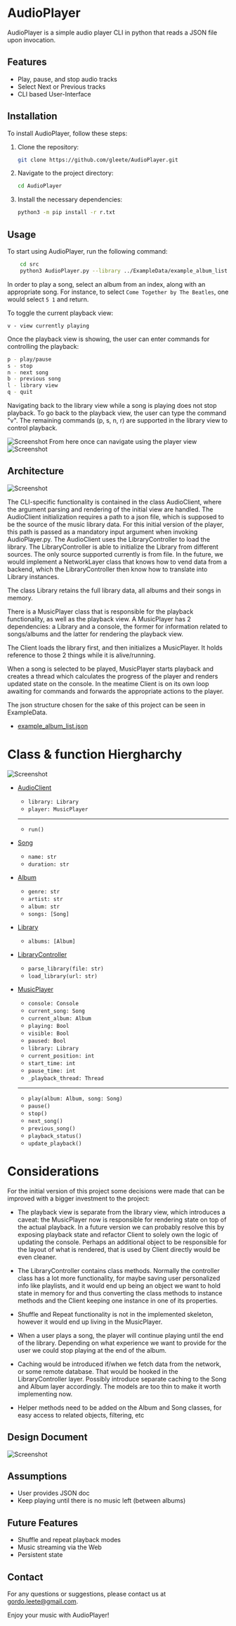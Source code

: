 # AudioPlayer

AudioPlayer is a simple audio player CLI in python that reads a JSON file upon invocation.

## Features

- Play, pause, and stop audio tracks
- Select Next or Previous tracks
- CLI based User-Interface

## Installation

To install AudioPlayer, follow these steps:

1. Clone the repository:
    ```bash
    git clone https://github.com/gleete/AudioPlayer.git
    ```
2. Navigate to the project directory:
    ```bash
    cd AudioPlayer
    ```
3. Install the necessary dependencies:
    ```bash
    python3 -m pip install -r r.txt
    ```

## Usage

To start using AudioPlayer, run the following command:
```bash
    cd src
    python3 AudioPlayer.py --library ../ExampleData/example_album_list.json
```

In order to play a song, select an album from an index, along with an appropriate song. For instance, to select ```Come Together by The Beatles```, one would select `5 1` and return.

To toggle the current playback view:
```
v - view currently playing
```

Once the playback view is showing, the user can enter commands for controlling the playback:
``` bash
p - play/pause
s - stop
n - next song
b - previous song
l - library view
q - quit
```
Navigating back to the library view while a song is playing does not stop playback.
To go back to the playback view, the user can type the command "v".
The remaining commands (p, s, n, r) are supported in the library view to control playback.

![Screenshot](./img/albums_ss.png)
From here once can navigate using the player view
![Screenshot](./img/player_ss.png)

## Architecture
![Screenshot](./img/arch.png)

The CLI-specific functionality is contained in the class AudioClient, where the argument parsing and rendering of the initial view are handled. The AudioClient initialization requires a path to a json file, which is supposed to be the source of the music library data. For this initial version of the player, this path is passed as a mandatory input argument when invoking AudioPlayer.py. 
The AudioClient uses the LibraryController to load the library. The LibraryController is able to initialize the Library from different sources. The only source supported currently is from file. In the future, we would implement a NetworkLayer class that knows how to vend data from a backend, which the LibraryController then know how to translate into Library instances.

The class Library retains the full library data, all albums and their songs in memory.

There is a MusicPlayer class that is responsible for the playback functionality, as well as the playback view.
A MusicPlayer has 2 dependencies: a Library and a console, the former for information related to songs/albums and the latter for rendering the playback view.

The Client loads the library first, and then initializes a MusicPlayer. It holds reference to those 2 things while it is alive/running.

When a song is selected to be played, MusicPlayer starts playback and creates a thread which calculates the progress of the player and renders updated state on the console. In the meatime Client is on its own loop awaiting for commands and forwards the appropriate actions to the player.


The json structure chosen for the sake of this project can be seen in ExampleData.
    
+ [example_album_list.json](./ExampleData/example_album_list.json)

# Class & function Hiergharchy

![Screenshot](./img/uml_diagram.png)

+ [AudioClient](./src/AudioPlayer.py)
    - `library: Library`
    - `player: MusicPlayer`
    - -----
    - `run()`
+ [Song](./src/Library.py)
    - `name: str`
    - `duration: str`
+ [Album](./src/Library.py)
    - `genre: str`
    - `artist: str`
    - `album: str`
    - `songs: [Song]`
+ [Library](./src/Library.py)
    - `albums: [Album]`
+ [LibraryController](./src/LibraryController.py)
    - `parse_library(file: str)`
    - `load_library(url: str)`
    
+ [MusicPlayer](./src/MusicPlayer.py)
    - `console: Console`
    - `current_song: Song`
    - `current_album: Album`
    - `playing: Bool`
    - `visible: Bool`
    - `paused: Bool`
    - `library: Library`
    - `current_position: int`
    - `start_time: int`
    - `pause_time: int`
    - `_playback_thread: Thread`
    ---
    - `play(album: Album, song: Song)`
    - `pause()`
    - `stop()`
    - `next_song()`
    - `previous_song()`
    - `playback_status()`
    - `update_playback()`

# Considerations

For the initial version of this project some decisions were made that can be improved with a bigger investment to the project:

- The playback view is separate from the library view, which introduces a caveat: the MusicPlayer now is responsible for rendering state on top of the actual playback. In a future version we can probably resolve this by exposing playback state and refactor Client to solely own the logic of updating the console. Perhaps an additional object to be responsible for the layout of what is rendered, that is used by Client directly would be even cleaner.

- The LibraryController contains class methods. Normally the controller class has a lot more functionality, for maybe saving user personalized info like playlists, and it would end up being an object we want to hold state in memory for and thus converting the class methods to instance methods and the Client keeping one instance in one of its properties.

- Shuffle and Repeat functionality is not in the implemented skeleton, however it would end up living in the MusicPlayer.

- When a user plays a song, the player will continue playing until the end of the library. Depending on what experience we want to provide for the user we could stop playing at the end of the album.

- Caching would be introduced if/when we fetch data from the network, or some remote database. That would be hooked in the LibraryController layer. Possibly introduce separate caching to the Song and Album layer accordingly. The models are too thin to make it worth implementing now.

- Helper methods need to be added on the Album and Song classes, for easy access to related objects, filtering, etc


## Design Document
![Screenshot](./img/musicplayer_design.png)

## Assumptions
* User provides JSON doc
* Keep playing until there is no music left (between albums)

## Future Features
- Shuffle and repeat playback modes
- Music streaming via the Web
- Persistent state

## Contact

For any questions or suggestions, please contact us at [gordo.leete@gmail.com](mailto:gordo.leete@gmail.com).

Enjoy your music with AudioPlayer!